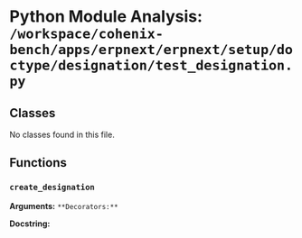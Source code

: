 # Python Module Analysis: `/workspace/cohenix-bench/apps/erpnext/erpnext/setup/doctype/designation/test_designation.py`

## Classes

No classes found in this file.


## Functions

### `create_designation`
**Arguments:** ``
**Decorators:** ``

**Docstring:**
```

```

